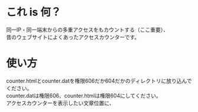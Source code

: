 # これ is 何？　
  
同一IP・同一端末からの多重アクセスをもカウントする（ここ重要）、  
昔のウェブサイトによくあったアクセスカウンターです。  
  

# 使い方
  
counter.htmlとcounter.datを権限606だか604だかのディレクトリに放り込んでください。  
counter.datは権限606、counter.htmlは権限604にしてください。    
アクセスカウンターを表示したい文章位置に、  
  
<!-- アクセスカウンター -->  
<script type="type/javascript" src="./counter/counter.html"></sctipt>  
<!-- アクセスカウンター終わり -->  
  
以上のHTMLタグを記述すると、counter.datに記載された数字に対し、counter.htmlが呼び出される度にアクセス毎に+1した数字を表示します。  